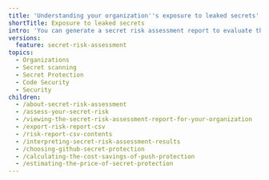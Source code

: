 ```yaml
---
title: 'Understanding your organization''s exposure to leaked secrets'
shortTitle: Exposure to leaked secrets
intro: 'You can generate a secret risk assessment report to evaluate the extent of your organization''s vulnerability to leaked secrets. Decide whether to enable {% data variables.product.prodname_secret_protection %} to protect your organization from further leaks.<br>{% data variables.secret-scanning.secret-risk-assessment-cta-product %}'
versions:
  feature: secret-risk-assessment
topics:
  - Organizations
  - Secret scanning
  - Secret Protection
  - Code Security
  - Security
children:
  - /about-secret-risk-assessment
  - /assess-your-secret-risk
  - /viewing-the-secret-risk-assessment-report-for-your-organization
  - /export-risk-report-csv
  - /risk-report-csv-contents
  - /interpreting-secret-risk-assessment-results
  - /choosing-github-secret-protection
  - /calculating-the-cost-savings-of-push-protection
  - /estimating-the-price-of-secret-protection
---
```

